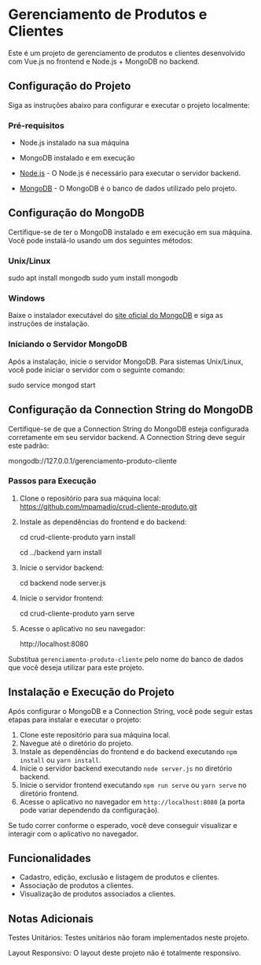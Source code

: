 # Gerenciamento de Produtos e Clientes

Este é um projeto de gerenciamento de produtos e clientes desenvolvido com Vue.js no frontend e Node.js + MongoDB no backend.

## Configuração do Projeto

Siga as instruções abaixo para configurar e executar o projeto localmente:

### Pré-requisitos

- Node.js instalado na sua máquina
- MongoDB instalado e em execução

- [Node.js](https://nodejs.org/) - O Node.js é necessário para executar o servidor backend.
- [MongoDB](https://www.mongodb.com/) - O MongoDB é o banco de dados utilizado pelo projeto.

## Configuração do MongoDB

Certifique-se de ter o MongoDB instalado e em execução em sua máquina. Você pode instalá-lo usando um dos seguintes métodos:

### Unix/Linux

sudo apt install mongodb
sudo yum install mongodb

### Windows

Baixe o instalador executável do [site oficial do MongoDB](https://www.mongodb.com/try/download/community) e siga as instruções de instalação.

### Iniciando o Servidor MongoDB

Após a instalação, inicie o servidor MongoDB. Para sistemas Unix/Linux, você pode iniciar o servidor com o seguinte comando:

sudo service mongod start


## Configuração da Connection String do MongoDB

Certifique-se de que a Connection String do MongoDB esteja configurada corretamente em seu servidor backend. A Connection String deve seguir este padrão:

mongodb://127.0.0.1/gerenciamento-produto-cliente

### Passos para Execução

1. Clone o repositório para sua máquina local:
https://github.com/mpamadio/crud-cliente-produto.git

2. Instale as dependências do frontend e do backend:
   
    cd crud-cliente-produto
    yarn install

    cd ../backend
    yarn install

3. Inicie o servidor backend:
   
    cd backend
    node server.js

4. Inicie o servidor frontend:
   
   cd crud-cliente-produto
   yarn serve

5. Acesse o aplicativo no seu navegador:
   
    http://localhost:8080



Substitua `gerenciamento-produto-cliente` pelo nome do banco de dados que você deseja utilizar para este projeto.

## Instalação e Execução do Projeto

Após configurar o MongoDB e a Connection String, você pode seguir estas etapas para instalar e executar o projeto:

1. Clone este repositório para sua máquina local.
2. Navegue até o diretório do projeto.
3. Instale as dependências do frontend e do backend executando `npm install` ou `yarn install`.
4. Inicie o servidor backend executando `node server.js` no diretório backend.
5. Inicie o servidor frontend executando `npm run serve` ou `yarn serve` no diretório frontend.
6. Acesse o aplicativo no navegador em `http://localhost:8080` (a porta pode variar dependendo da configuração).

Se tudo correr conforme o esperado, você deve conseguir visualizar e interagir com o aplicativo no navegador.


    
    
## Funcionalidades

- Cadastro, edição, exclusão e listagem de produtos e clientes.
- Associação de produtos a clientes.
- Visualização de produtos associados a clientes.

## Notas Adicionais

Testes Unitários:
Testes unitários não foram implementados neste projeto.

Layout Responsivo:
O layout deste projeto não é totalmente responsivo.
